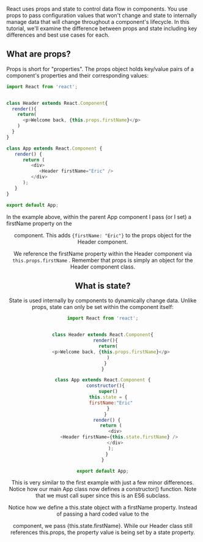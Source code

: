 React uses props and state to control data flow in components. You use props to pass configuration values that won't change and state to internally manage data that will change throughout a component's lifecycle. In this tutorial, we'll examine the difference between props and state including key differences and best use cases for each.

## What are props?

Props is short for "properties". The props object holds key/value pairs of a component's properties and their corresponding values:

```js
import React from 'react';


class Header extends React.Component{
  render(){
    return(
      <p>Welcome back, {this.props.firstName}</p>
    )
  }
}

class App extends React.Component {
   render() {
      return (
         <div>
            <Header firstName="Eric" />
         </div>
      );
   }
}

export default App;
```

In the example above, within the parent App component I pass (or I set) a firstName property on the <Header /> component. This adds ``{firstName: "Eric"}`` to the props object for the Header component.

We reference the firstName property within the Header component via ``this.props.firstName`` . Remember that props is simply an object for the Header component class.

## What is state?

State is used internally by components to dynamically change data. Unlike props, state can only be set within the component itself:

```js
import React from 'react';


class Header extends React.Component{
  render(){
    return(
      <p>Welcome back, {this.props.firstName}</p>
    )
  }
}

class App extends React.Component {
  constructor(){
    super()
    this.state = {
      firstName:"Eric"
    }
  }
   render() {
      return (
         <div>
            <Header firstName={this.state.firstName} />
         </div>
      );
   }
}

export default App;
```

This is very similar to the first example with just a few minor differences. Notice how our main App class now defines a constructor() function. Note that we must call super since this is an ES6 subclass.

Notice how we define a this.state object with a firstName property. Instead of passing a hard coded value to the <Header /> component, we pass {this.state.firstName}. While our Header class still references this.props, the property value is being set by a state property.

